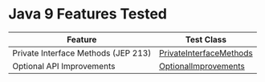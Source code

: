 # Java 9 Features Tested

| Feature                                         | Test Class                                                                                           |
|-------------------------------------------------|------------------------------------------------------------------------------------------------------|
| Private Interface Methods (JEP 213)             | [PrivateInterfaceMethods](src/main/java/io/bmeurant/java9/features/PrivateInterfaceMethods.java)      |
| Optional API Improvements                       | [OptionalImprovements](src/main/java/io/bmeurant/java9/features/OptionalImprovements.java)            |
